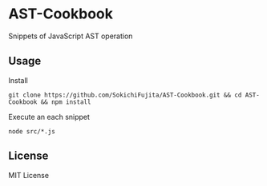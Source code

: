 # AST-Cookbook

Snippets of JavaScript AST operation

## Usage

Install

```
git clone https://github.com/SokichiFujita/AST-Cookbook.git && cd AST-Cookbook && npm install
```

Execute an each snippet

```
node src/*.js
```

## License
MIT License
